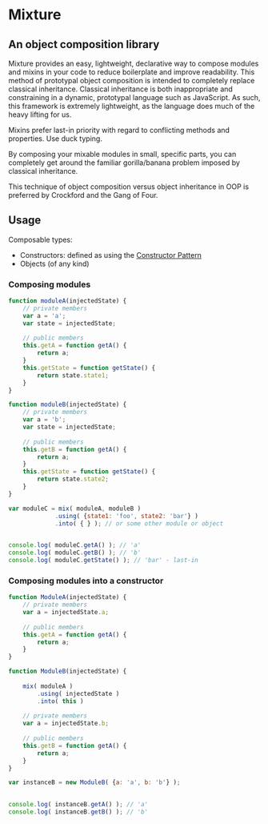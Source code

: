 # Mixture 
## An object composition library

Mixture provides an easy, lightweight, declarative way to compose modules and mixins in your 
code to reduce boilerplate and improve readability. This method of prototypal object
composition is intended to completely replace classical inheritance. Classical 
inheritance is both inappropriate and constraining in a dynamic, prototypal language such
as JavaScript. As such, this framework is extremely lightweight, as the language does much
of the heavy lifting for us.

Mixins prefer last-in priority with regard to conflicting methods and properties. Use duck
typing.

By composing your mixable modules in small, specific parts, you can completely get around
the familiar gorilla/banana problem imposed by classical inheritance.

This technique of object composition versus object inheritance in OOP is preferred by Crockford
and the Gang of Four.

## Usage

Composable types:

* Constructors: defined as using the [Constructor Pattern](http://addyosmani.com/resources/essentialjsdesignpatterns/book/#constructorpatternjavascript)
* Objects (of any kind)

### Composing modules

```javascript
function moduleA(injectedState) {
	// private members
	var a = 'a';
	var state = injectedState;
	
	// public members
	this.getA = function getA() {
		return a;
	}
	this.getState = function getState() {
		return state.state1;
	}
}

function moduleB(injectedState) {
	// private members
	var a = 'b';
	var state = injectedState;
	
	// public members
	this.getB = function getA() {
		return a;
	}
	this.getState = function getState() {
		return state.state2;
	}
}

var moduleC = mix( moduleA, moduleB )
			 .using( {state1: 'foo', state2: 'bar'} )
		     .into( { } ); // or some other module or object
		     

console.log( moduleC.getA() ); // 'a'
console.log( moduleC.getB() ); // 'b'
console.log( moduleC.getState() ); // 'bar' - last-in
```

### Composing modules into a constructor

```javascript
function ModuleA(injectedState) {
	// private members
	var a = injectedState.a;
	
	// public members
	this.getA = function getA() {
		return a;
	}
}

function ModuleB(injectedState) {
	
	mix( moduleA )
		.using( injectedState )
		.into( this )
	
	// private members
	var a = injectedState.b;
	
	// public members
	this.getB = function getA() {
		return a;
	}
}

var instanceB = new ModuleB( {a: 'a', b: 'b'} );
		     

console.log( instanceB.getA() ); // 'a'
console.log( instanceB.getB() ); // 'b'
```

